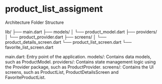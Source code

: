 # product_list_assigment
Architecture
Folder Structure

lib/
├── main.dart
├── models/
│   └── product_model.dart
├── providers/
│   └── product_provider.dart
├── screens/
│   └── product_details_screen.dart
    └── product_list_screen.dart
    └── favorite_list_screen.dart


main.dart: Entry point of the application.
models/: Contains data models, such as ProductModel.
providers/: Contains state management logic using the Provider package, such as ProductProvider.
screens/: Contains the UI screens, such as ProductList, ProductDetailsScreen and FavoriteProductList.

